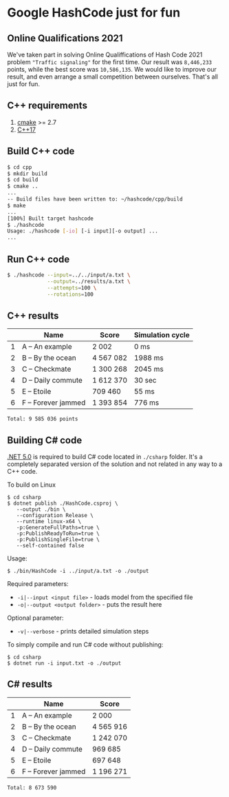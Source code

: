 # Google HashCode just for fun

## Online Qualifications 2021

We've taken part in solving Online Qualiffications of Hash Code 2021 problem `"Traffic signaling"` for the first time. Our result was `8,446,233` points, while the best score was `10,586,135`. We would like to improve our result, and even arrange a small competition between ourselves. That's all just for fun.

## C++ requirements

1. [cmake](https://cmake.org/) >= 2.7
2. [C++17](https://en.wikipedia.org/wiki/C%2B%2B17)

## Build C++ code

```bash
$ cd cpp
$ mkdir build
$ cd build
$ cmake ..
...
-- Build files have been written to: ~/hashcode/cpp/build
$ make
...
[100%] Built target hashcode
$ ./hashcode
Usage: ./hashcode [-io] [-i input][-o output] ...
...
```

## Run C++ code


```bash
$ ./hashcode --input=../../input/a.txt \
             --output=../results/a.txt \
             --attempts=100 \
             --rotations=100
```

## C++ results

|   | Name | Score | Simulation cycle |
| - | - | - | - |
| 1 | A – An example | 2 002 | 0 ms |
| 2 | B – By the ocean | 4 567 082 | 1988 ms |
| 3 | C – Checkmate | 1 300 268 | 2045 ms |
| 4 | D – Daily commute | 1 612 370 | 30 sec |
| 5 | E – Etoile | 709 460 | 55 ms |
| 6 | F – Forever jammed | 1 393 854 | 776 ms |

    Total: 9 585 036 points

## Building C# code
[.NET 5.0](https://dotnet.microsoft.com/download/dotnet/5.0) is required to build C# code located in `./csharp` folder. It's a completely separated version of the solution and not related in any way to a C++ code.

To build on Linux
```shell
$ cd csharp
$ dotnet publish ./HashCode.csproj \
   --output ./bin \
   --configuration Release \
   --runtime linux-x64 \
   -p:GenerateFullPaths=true \
   -p:PublishReadyToRun=true \
   -p:PublishSingleFile=true \
   --self-contained false 
```

Usage:
```shell
$ ./bin/HashCode -i ../input/a.txt -o ./output
```

Required parameters: 
- `-i|--input <input file>` - loads model from the specified file
- `-o|--output <output folder>` - puts the result here

Optional parameter:
- `-v|--verbose` - prints detailed simulation steps 


To simply compile and run C# code without publishing:
```shell
$ cd csharp
$ dotnet run -i input.txt -o ./output
```

## C# results

|   | Name | Score |
| - | - | - |
| 1 | A – An example | 2 000 |
| 2 | B – By the ocean | 4 565 916 |
| 3 | C – Checkmate | 1 242 070 |
| 4 | D – Daily commute | 969 685 |
| 5 | E – Etoile | 697 648 |
| 6 | F – Forever jammed | 1 196 271 |

    Total: 8 673 590
